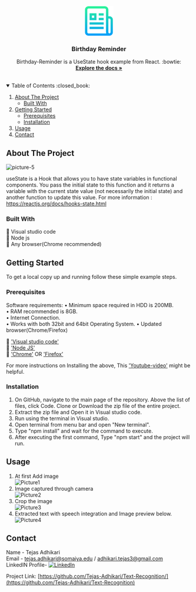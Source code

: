 <!-- PROJECT LOGO -->
<br />
<p align="center">
    <img src="images/logo.png" alt="Logo" width="80" height="80">
  </a>

  <h3 align="center">Birthday Reminder</h3>

  <p align="center">
    Birthday-Reminder is a UseState hook example from React. :bowtie:
    <br />
    <a href="https://reactjs.org/docs/hooks-state.html"><strong>Explore the docs »</strong></a>
    <br />
    <br />
  </p>
</p>

<!-- TABLE OF CONTENTS -->
<details open="open">
  <summary>Table of Contents :closed_book:</summary>
  <ol>
    <li>
      <a href="#about-the-project">About The Project</a>
      <ul>
        <li><a href="#built-with">Built With</a></li>
      </ul>
    </li>
    <li>
      <a href="#getting-started">Getting Started</a>
      <ul>
        <li><a href="#prerequisites">Prerequisites</a></li>
        <li><a href="#installation">Installation</a></li>
      </ul>
    </li>
    <li><a href="#usage">Usage</a></li>
    <li><a href="#contact">Contact</a></li>
  </ol>
</details>

<!-- ABOUT THE PROJECT -->

## About The Project

![picture-5](https://user-images.githubusercontent.com/80888228/113479944-646d3b80-94af-11eb-99cd-2ad0a3257176.PNG)

useState is a Hook that allows you to have state variables in functional components. You pass the initial state to this function and it returns a variable with the current state value (not necessarily the initial state) and another function to update this value. For more information : https://reactjs.org/docs/hooks-state.html

### Built With

:red_circle: Visual studio code\
:red_circle: Node js\
:red_circle: Any browser(Chrome recommended)

<!-- GETTING STARTED -->

## Getting Started

To get a local copy up and running follow these simple example steps.

### Prerequisites

Software requirements:
• Minimum space required in HDD is 200MB.\
• RAM recommended is 8GB.\
• Internet Connection.\
• Works with both 32bit and 64bit Operating System.
• Updated browser(Chrome/Firefox)

:large_blue_diamond: ['Visual studio code'](https://code.visualstudio.com/download)\
:large_blue_diamond: ['Node JS'](https://nodejs.org/en/)\
:large_blue_diamond: ['Chrome'](https://www.google.com/intl/en_in/chrome/)
                        OR
 ['Firefox'](https://www.mozilla.org/en-US/firefox/new/)


For more instructions on Installing the above, This ['Youtube-video'](https://www.youtube.com/watch?v=IbWXHfz91_Y&ab_channel=HongLy) might be helpful.

### Installation

1. On GitHub, navigate to the main page of the repository. Above the list of files, click Code. Clone or Download the zip file of the entire project.
2. Extract the zip file and Open it in Visual studio code.
3. Run using the terminal in Visual studio.
4. Open terminal from menu bar and open "New terminal".
5. Type "npm install" and wait for the command to execute.
6. After executing the first command, Type "npm start" and the project will run.

<!-- USAGE EXAMPLES -->

## Usage

1. At first Add image\
   ![Picture1](https://user-images.githubusercontent.com/80888228/113479954-6df6a380-94af-11eb-9500-83061b98b9b7.png)
2. Image captured through camera\
   ![Picture2](https://user-images.githubusercontent.com/80888228/113479955-6e8f3a00-94af-11eb-991f-963914b1006f.png)
3. Crop the image\
   ![Picture3](https://user-images.githubusercontent.com/80888228/113479956-6f27d080-94af-11eb-99de-6d72f80374c2.png)
4. Extracted text with speech integration and Image preview below.\
   ![Picture4](https://user-images.githubusercontent.com/80888228/113479953-6d5e0d00-94af-11eb-8be0-3278d7bc7959.png)

<!-- CONTACT -->

## Contact

Name - Tejas Adhikari\
Email - tejas.adhikari@somaiya.edu / adhikari.tejas3@gmail.com\
LinkedIN Profile- [![LinkedIn][linkedin-shield]][linkedin-url]

Project Link: [https://github.com/Tejas-Adhikari/Text-Recognition/](https://github.com/Tejas-Adhikari/Text-Recognition)

[linkedin-shield]: https://img.shields.io/badge/-LinkedIn-black.svg?style=for-the-badge&logo=linkedin&colorB=555
[linkedin-url]: https://www.linkedin.com/in/tejas-adhikari-4ba530168/
